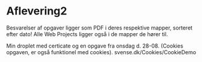 # Aflevering2

Besvarelser af opgaver ligger som PDF i deres respektive mapper, sorteret efter dato!
Alle Web Projects ligger også i de mapper de hører til.

Min droplet med certicate og en opgave fra onsdag d. 28-08.
(Cookies opgaven, er også funktionel med cookies).
svense.dk/Cookies/CookieDemo
